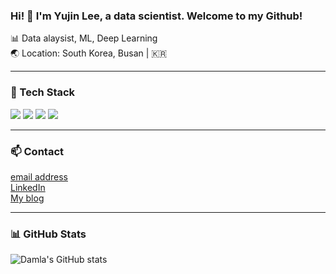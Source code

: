 ### Hi! 👋 I'm Yujin Lee, a data scientist. Welcome to my Github!

📊 Data alaysist, ML, Deep Learning  
🌏 Location: South Korea, Busan | 🇰🇷  

---

### 🔧 Tech Stack

<img src="https://img.shields.io/badge/Python-3776AB?style=flat&logo=python&logoColor=white"/> <img src="https://img.shields.io/badge/Jupyter-F37626?style=flat&logo=jupyter&logoColor=white"/> <img src="https://img.shields.io/badge/GitHub-181717?style=flat&logo=github&logoColor=white"/> <img src="https://img.shields.io/badge/SQL-4479A1?style=flat&logo=postgresql&logoColor=white"/>  

---

### 📫 Contact
[email address](mailto:ds5ego03@gmail.com)  
[LinkedIn](https://www.linkedin.com/in/yujin-lee-75033a195/)  
[My blog](https://dataanalysis-yujin-lee.tistory.com/)  

---

### 📊 GitHub Stats
![Damla's GitHub stats](https://github-readme-stats.vercel.app/api?username=damlaLEE&show_icons=true&theme=dark)

